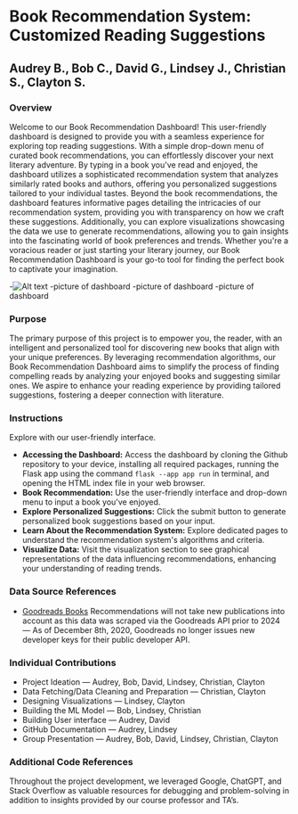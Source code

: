 # Book Recommendation System: Customized Reading Suggestions

## Audrey B., Bob C., David G., Lindsey J., Christian S., Clayton S.



### Overview

Welcome to our Book Recommendation Dashboard! This user-friendly dashboard is designed to provide you with a seamless experience for exploring top reading suggestions. With a simple drop-down menu of curated book recommendations, you can effortlessly discover your next literary adventure. By typing in a book you've read and enjoyed, the dashboard utilizes a sophisticated recommendation system that analyzes similarly rated books and authors, offering you personalized suggestions tailored to your individual tastes. Beyond the book recommendations, the dashboard features informative pages detailing the intricacies of our recommendation system, providing you with transparency on how we craft these suggestions. Additionally, you can explore visualizations showcasing the data we use to generate recommendations, allowing you to gain insights into the fascinating world of book preferences and trends. Whether you're a voracious reader or just starting your literary journey, our Book Recommendation Dashboard is your go-to tool for finding the perfect book to captivate your imagination.

-![Alt text](../Pictures/dash_screenshot_1?raw=true)
-picture of dashboard
-picture of dashboard
-picture of dashboard

### Purpose
The primary purpose of this project is to empower you, the reader, with an intelligent and personalized tool for discovering new books that align with your unique preferences. By leveraging recommendation algorithms, our Book Recommendation Dashboard aims to simplify the process of finding compelling reads by analyzing your enjoyed books and suggesting similar ones. We aspire to enhance your reading experience by providing tailored suggestions, fostering a deeper connection with literature. 

### Instructions
Explore with our user-friendly interface.
- **Accessing the Dashboard:** Access the dashboard by cloning the Github repository to your device, installing all required packages, running the Flask app using the command `flask --app app run` in terminal, and opening the HTML index file in your web browser.
- **Book Recommendation:** Use the user-friendly interface and drop-down menu to input a book you've enjoyed.
- **Explore Personalized Suggestions:** Click the submit button to generate personalized book suggestions based on your input.
- **Learn About the Recommendation System:** Explore dedicated pages to understand the recommendation system's algorithms and criteria.
- **Visualize Data:** Visit the visualization section to see graphical representations of the data influencing recommendations, enhancing your understanding of reading trends.

### Data Source References 
- [Goodreads Books](https://www.kaggle.com/datasets/jealousleopard/goodreadsbooks/data)
  Recommendations will not take new publications into account as this data was scraped via the Goodreads API prior to 2024 — As of December 8th, 2020, Goodreads no longer issues new developer keys for their public developer API.  

### Individual Contributions
- Project Ideation — Audrey, Bob, David, Lindsey, Christian, Clayton
- Data Fetching/Data Cleaning and Preparation — Christian, Clayton
- Designing Visualizations — Lindsey, Clayton
- Building the ML Model — Bob, Lindsey, Christian
- Building User interface — Audrey, David
- GitHub Documentation — Audrey, Lindsey
- Group Presentation — Audrey, Bob, David, Lindsey, Christian, Clayton

### Additional Code References
Throughout the project development, we leveraged Google, ChatGPT, and Stack Overflow as valuable resources for debugging and problem-solving in addition to insights provided by our course professor and TA’s.

